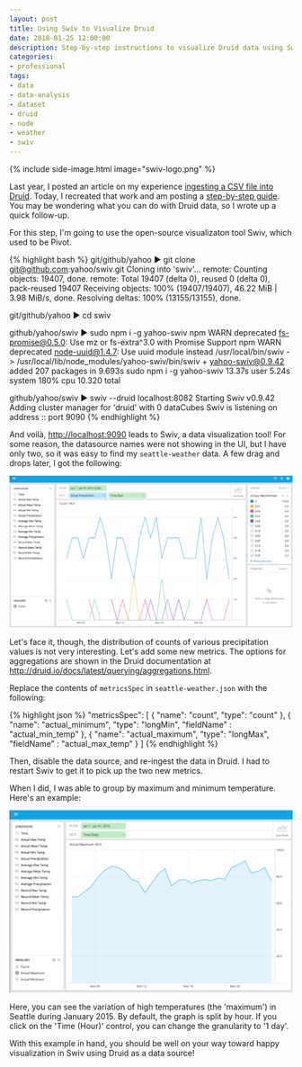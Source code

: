 ```yaml
---
layout: post
title: Using Swiv to Visualize Druid
date: 2018-01-25 12:00:00
description: Step-by-step instructions to visualize Druid data using Swiv
categories:
- professional
tags:
- data
- data-analysis
- dataset
- druid
- node
- weather
- swiv
---
```


{% include side-image.html image="swiv-logo.png" %}

Last year, I posted an article on my experience [ingesting a CSV file into Druid](<{% post_url 2017/2017-02-10-ingest-csv-druid %}>). Today, I recreated that work and am posting a [step-by-step guide](<{% post_url 2018/2018-01-25-ingest-csv-druid-redux%}>). You may be wondering what you can do with Druid data, so I wrote up a quick follow-up.

<!--more-->

For this step, I'm going to use the open-source visualizaton tool Swiv, which used to be Pivot.

{% highlight bash %}
git/github/yahoo
▶ git clone git@github.com:yahoo/swiv.git
Cloning into 'swiv'...
remote: Counting objects: 19407, done.
remote: Total 19407 (delta 0), reused 0 (delta 0), pack-reused 19407
Receiving objects: 100% (19407/19407), 46.22 MiB | 3.98 MiB/s, done.
Resolving deltas: 100% (13155/13155), done.

git/github/yahoo
▶ cd swiv

github/yahoo/swiv
▶ sudo npm i -g yahoo-swiv
npm WARN deprecated fs-promise@0.5.0: Use mz or fs-extra^3.0 with Promise Support
npm WARN deprecated node-uuid@1.4.7: Use uuid module instead
/usr/local/bin/swiv -> /usr/local/lib/node_modules/yahoo-swiv/bin/swiv
\+ yahoo-swiv@0.9.42
added 207 packages in 9.693s
sudo npm i -g yahoo-swiv  13.37s user 5.24s system 180% cpu 10.320 total

github/yahoo/swiv
▶ swiv --druid localhost:8082
Starting Swiv v0.9.42
Adding cluster manager for 'druid' with 0 dataCubes
Swiv is listening on address :: port 9090
{% endhighlight %}

And voilà, <http://localhost:9090> leads to Swiv, a data visualization tool! For some reason, the datasource names were not showing in the UI, but I have only two, so it was easy to find my `seattle-weather` data. A few drag and drops later, I got the following:

![Swiv screenshot](/assets/swiv-example-20180125.png "Swiv screenshot")

Let's face it, though, the distribution of counts of various precipitation values is not very interesting. Let's add some new metrics. The options for aggregations are shown in the Druid documentation at <http://druid.io/docs/latest/querying/aggregations.html>.

Replace the contents of `metricsSpec` in `seattle-weather.json` with the following:

{% highlight json %}
  "metricsSpec": [
    {
      "name": "count",
      "type": "count"
    },
    {
      "name": "actual_minimum",
      "type": "longMin",
      "fieldName" :  "actual_min_temp"
    },
    {
      "name": "actual_maximum",
      "type": "longMax",
      "fieldName" :  "actual_max_temp"
    }
  ]
{% endhighlight %}

Then, disable the data source, and re-ingest the data in Druid. I had to restart Swiv to get it to pick up the two new metrics.

When I did, I was able to group by maximum and minimum temperature. Here's an example:

![Maximum temperature in Swiv](/assets/swiv-max-temp-20180125.png "Maximum temperature in Swiv")

Here, you can see the variation of high temperatures (the 'maximum') in Seattle during January 2015. By default, the graph is split by hour. If you click on the 'Time (Hour)' control, you can change the granularity to '1 day'.

With this example in hand, you should be well on your way toward happy visualization in Swiv using Druid as a data source!
